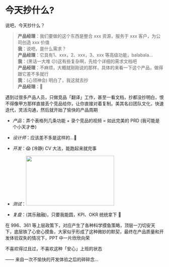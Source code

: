 # 今天抄什么?

说吧，今天抄什么？
<!--more-->

> **产品经理**：我们要做的这个东西是整合 xxx 资源，服务于 xxx 客户，为公司创造 xxx 价值  
> **我**：说吧，是什么需求？  
> **产品经理**：它具有1、xxx，2、xxx，3、xxx 等高级功能，balabala...  
> **我**：(黑话一大堆 :confused:)这有些复杂啊，先给个详细的需求文档吧  
> **产品经理**：不麻烦，大概就刚刚说的那样，具体的来看一下这个产品，做得跟它差不多就行  
> **我**：(心领神会) 明白了，我这就去抄  
> **产品经理**：:handshake:

遇到过很多产品人员，只做竞品「翻译」工作，甚至一看文档，抄都没抄明白，恨不得像甲方那样直接丢个竞品给你，让你直接对着复制。美其名曰团队文化，快速迭代，灵活沟通，然后就开始了愉快的产品周期

* *产品*：弄个表格列几条功能 + 录个竞品的视频 = 如此完美的 PRD (我可能是个小天才:sunglasses:)

* *设计师*：应该差不多是这样的...:thinking:

* *开发*：:scream: (冷静) CV 大法，能跑起来就完事

* *测试*：<img width=280 height=158 src="https://jiangbao-1258001083.cos.ap-shanghai.myqcloud.com/20200101202935" />

* *复盘*：(其乐融融)，只要我能圆，KPI、OKR 统统拿下 :clap:

在 996、361 等上层政策下，对应产生了各种科学摸鱼策略，顶层一刀切安天下，底层铁了心安心摸鱼，大家似乎形成了这种微妙的默契，最终在产品质量和开发体验双失的情况下，PPT 中一片欣欣向荣

不喜欢得过且过，不喜欢这种「安心」上班的状态

—— 来自一次不愉快的开发体验之后的碎碎念...
